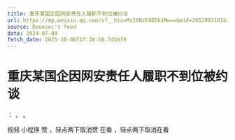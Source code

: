 ```yaml
---
title: 重庆某国企因网安责任人履职不到位被约谈
url: https://mp.weixin.qq.com/s?__biz=MzI0NzE4ODk1Mw==&mid=2652093161&idx=1&sn=645678b4f0f398ec524a32e370291aa4
source: Doonsec's feed
date: 2024-07-09
fetch_date: 2025-10-06T17:38:58.745679
---
```


# 重庆某国企因网安责任人履职不到位被约谈

：
，
。

视频
小程序
赞
，轻点两下取消赞
在看
，轻点两下取消在看